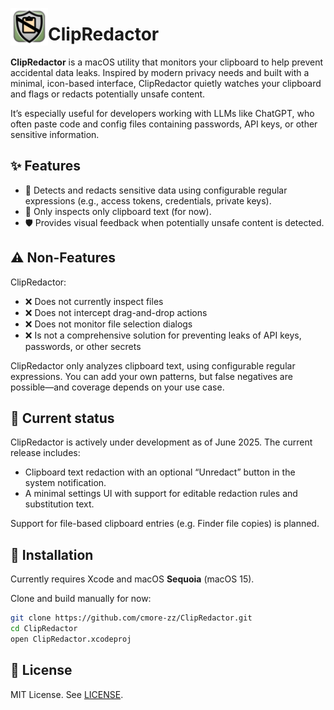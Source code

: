 <img src="ClipRedactor/Assets.xcassets/AppIcon.appiconset/AppIcon128x128@2x.png"
width="60" align="left" alt="ClipRedactor Icon" style="vertical-align: middle;"/>

# ClipRedactor

**ClipRedactor** is a macOS utility that monitors your clipboard to help prevent accidental data leaks. Inspired by modern privacy needs and built with a minimal, icon-based interface, ClipRedactor quietly watches your clipboard and flags or redacts potentially unsafe content.

It’s especially useful for developers working with LLMs like ChatGPT, who often paste code and config files containing passwords, API keys, or other sensitive information.

## ✨ Features

- 🔐 Detects and redacts sensitive data using configurable regular expressions (e.g., access tokens, credentials, private keys).
- 📎 Only inspects only clipboard text (for now).
- 🛡️ Provides visual feedback when potentially unsafe content is detected.

## ⚠️ Non-Features

ClipRedactor:
*	❌ Does not currently inspect files
*	❌ Does not intercept drag-and-drop actions
*	❌ Does not monitor file selection dialogs
*	❌ Is not a comprehensive solution for preventing leaks of API keys, passwords, or other secrets

ClipRedactor only analyzes clipboard text, using configurable regular expressions. You can add your own patterns, but false negatives are possible—and coverage depends on your use case.

## 🧪 Current status

ClipRedactor is actively under development as of June 2025. The current release includes:

- Clipboard text redaction with an optional “Unredact” button in the system notification.
- A minimal settings UI with support for editable redaction rules and substitution text.

Support for file-based clipboard entries (e.g. Finder file copies) is planned.

## 🔧 Installation

Currently requires Xcode and macOS **Sequoia** (macOS 15).

Clone and build manually for now:

```bash
git clone https://github.com/cmore-zz/ClipRedactor.git
cd ClipRedactor
open ClipRedactor.xcodeproj
```

## 📄 License

MIT License. See [LICENSE](LICENSE).
